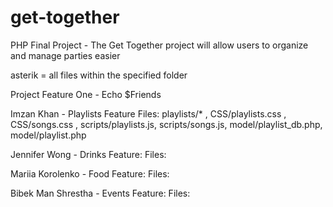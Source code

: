 # get-together
PHP Final Project - The Get Together project will allow users to organize and manage parties easier

asterik = all files within the specified folder

Project Feature One - Echo $Friends

Imzan Khan - Playlists Feature
Files: playlists/* , 
CSS/playlists.css , CSS/songs.css , 
scripts/playlists.js, scripts/songs.js, 
model/playlist_db.php, model/playlist.php

Jennifer Wong - Drinks Feature:
Files: 


Mariia Korolenko - Food Feature:
Files:

Bibek Man Shrestha - Events Feature:
Files:
